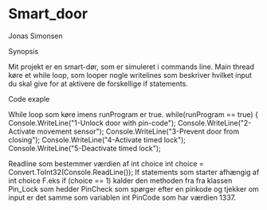 # Smart_door
Jonas Simonsen

Synopsis 

Mit projekt er en smart-dør, som er simuleret i commands line. 
Main thread køre et while loop, som looper nogle writelines som beskriver hvilket input du skal give for at aktivere de forskellige if statements. 

Code exaple

While loop som køre imens runProgram er true.
while(runProgram == true)
            {
                Console.WriteLine("1-Unlock door with pin-code");
                Console.WriteLine("2-Activate movement sensor");
                Console.WriteLine("3-Prevent door from closing");
                Console.WriteLine("4-Activate timed lock");
                Console.WriteLine("5-Deactivate timed lock");

Readline som bestemmer værdien af int choice
int choice = Convert.ToInt32(Console.ReadLine()); If statements som starter afhængig af int choice 
F.eks
if (choice == 1)
kalder den methoden fra fra klassen Pin_Lock som hedder PinCheck
som spørger efter en pinkode og tjekker om input er det samme som variablen int PinCode som har værdien 1337.
